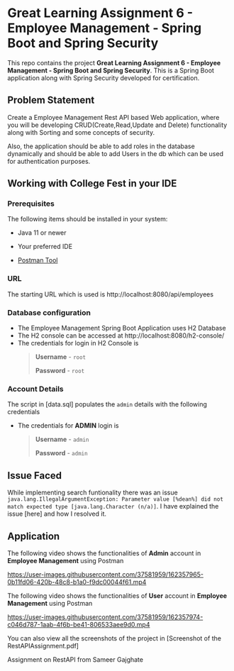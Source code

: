 #  Great Learning Assignment 6 - Employee Management - Spring Boot and Spring Security

This repo contains the project **Great Learning Assignment 6 - Employee Management - Spring Boot and Spring Security**. This is a Spring Boot application along with Spring Security developed for certification.


##  Problem Statement

Create a Employee Management Rest API based Web application, where you will be developing CRUD(Create,Read,Update and Delete) functionality along with Sorting and some concepts of security.

Also, the application should be able to add roles in the database dynamically and should be able to add Users in the db which can be used for authentication purposes.


##  Working with College Fest in your IDE

###  Prerequisites

The following items should be installed in your system:

* Java 11 or newer

* Your preferred IDE

* [Postman Tool](https://www.postman.com/downloads/ "Postman Tool")

###  URL

The starting URL which is used is http://localhost:8080/api/employees


###  Database configuration
- The Employee Management Spring Boot Application uses H2 Database
- The H2 console can be accessed at http://localhost:8080/h2-console/
- The credentials for login in H2 Console is
    > **Username** - `root`
    > 
    > **Password** - `root`

### Account Details
The script in [data.sql] populates the `admin` details with the following credentials 
- The credentials for **ADMIN** login is
    > **Username** - `admin`
    > 
    > **Password** - `admin`

## Issue Faced

While implementing search funtionality there was an issue `java.lang.IllegalArgumentException: Parameter value [%dean%] did not match expected type [java.lang.Character (n/a)]`. I have explained the issue [here] and how I resolved it.


##  Application

The following video shows the functionalities of **Admin** account in **Employee Management** using Postman

https://user-images.githubusercontent.com/37581959/162357965-0b11fd06-420b-48c8-b1a0-f9dc00044f61.mp4


The following video shows the functionalities of **User** account in **Employee Management** using Postman

https://user-images.githubusercontent.com/37581959/162357974-c046d787-1aab-4f6b-be41-806533aee9d0.mp4



You can also view all the screenshots of the project in [Screenshot of the RestAPIAssignment.pdf]


Assignment on RestAPI from
Sameer Gajghate
